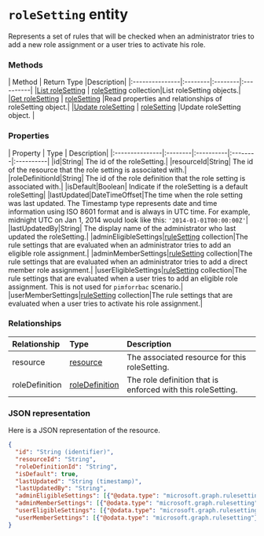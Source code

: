 # `roleSetting` entity
Represents a set of rules that will be checked when an administrator tries to add a new role assignment or a user tries to activate his role.



### Methods

| Method		  | Return Type	|Description|
|:---------------|:--------|:--------|:----------|
|[List roleSetting](../api/roleSetting_list.md) | [roleSetting](roleSetting.md) collection|List roleSetting objects.|
|[Get roleSetting](../api/roleSetting_get.md) |  [roleSetting](roleSetting.md) |Read properties and relationships of roleSetting object.|
|[Update roleSetting](../api/roleSetting_update.md) | [roleSetting](roleSetting.md)	|Update roleSetting object. |

### Properties
| Property	   | Type	|  Description|
|:---------------|:--------|:----------|:--------|:----------|
|id|String| The id of the roleSetting.|
|resourceId|String| The id of the resource that the role setting is associated with.|
|roleDefinitionId|String| The id of the role definition that the role setting is associated with.|
|isDefault|Boolean| Indicate if the roleSetting is a default roleSetting|
|lastUpdated|DateTimeOffset|The time when the role setting was last updated. The Timestamp type represents date and time information using ISO 8601 format and is always in UTC time. For example, midnight UTC on Jan 1, 2014 would look like this: `'2014-01-01T00:00:00Z'`|
|lastUpdatedBy|String| The display name of the administrator who last updated the roleSetting.|
|adminEligibleSettings|[ruleSetting](ruleSetting.md) collection|The rule settings that are evaluated when an administrator tries to add an eligible role assignment.|
|adminMemberSettings|[ruleSetting](ruleSetting.md) collection|The rule settings that are evaluated when an administrator tries to add a direct member role assignment.|
|userEligibleSettings|[ruleSetting](ruleSetting.md) collection|The rule settings that are evaluated when a user tries to add an eligible role assignment. This is not used for `pimforrbac` scenario.|
|userMemberSettings|[ruleSetting](ruleSetting.md) collection|The rule settings that are evaluated when a user tries to activate his role assignment.|

### Relationships
| Relationship | Type	|Description|
|:---------------|:--------|:----------|
|resource|[resource](resource.md)| The associated resource for this roleSetting.|
|roleDefinition|[roleDefinition](roledefinition.md)| The role definition that is enforced with this roleSetting. |

### JSON representation

Here is a JSON representation of the resource.

```json
{
  "id": "String (identifier)",
  "resourceId": "String",
  "roleDefinitionId": "String",
  "isDefault": true,
  "lastUpdated": "String (timestamp)",
  "lastUpdatedBy": "String",
  "adminEligibleSettings": [{"@odata.type": "microsoft.graph.rulesetting"}],
  "adminMemberSettings": [{"@odata.type": "microsoft.graph.rulesetting"}],
  "userEligibleSettings": [{"@odata.type": "microsoft.graph.rulesetting"}],
  "userMemberSettings": [{"@odata.type": "microsoft.graph.rulesetting"}]
}

```
